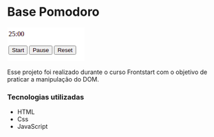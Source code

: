 # Base Pomodoro

![Projeto Preview](https://github.com/Isabella-Lopes-Vilhaba/pomodoro/blob/main/assets/pomodoro.png?raw=true)

Esse projeto foi realizado durante o curso Frontstart com o objetivo de praticar a manipulação do DOM.

### Tecnologias utilizadas
- HTML
- Css
- JavaScript
